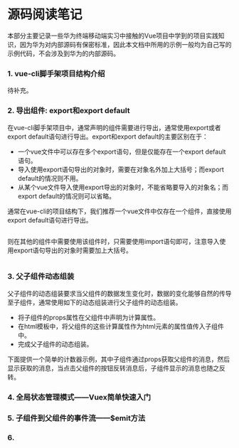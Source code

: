   # 源码阅读笔记

  本部分主要记录一些华为终端移动端实习中接触的Vue项目中学到的项目实践知识，因为华为对内部源码有保密标准，因此本文档中所用的示例一般均为自己写的示例代码，不会涉及到华为的内部源码。
  
  ### 1. vue-cli脚手架项目结构介绍
  待补充。
  
  ### 2. 导出组件: export和export default
  在vue-cli脚手架项目中，通常声明的组件需要进行导出，通常使用export或者export default语句进行导出。export和export default的主要区别在于：
  + 一个vue文件中可以存在多个export语句，但是仅能存在一个export default语句。
  + 导入使用export语句导出的对象时，需要在对象名外加上大括号；而export default的情况则不用。
  + 从某个vue文件导入使用export导出的对象时，不能省略要导入的对象名；而export default的情况则可以省略。
  
  通常在vue-cli的项目结构下，我们推荐一个vue文件中仅存在一个组件，直接使用export default语句进行导出。
  
  ```
  
  ```
  
  则在其他的组件中需要使用该组件时，只需要使用import语句即可，注意导入使用export语句导出的对象时需要加上大括号。
  ```
  ```
  
  
  ### 3. 父子组件动态组装
  父子组件的动态组装要求当父组件的数据发生变化时，数据的变化能够自然的传导至子组件，通常使用如下的动态组装进行父子组件的动态组装。
  + 将子组件的props属性在父组件中声明为计算属性。
  + 在html模板中，将父组件的这些计算属性作为html元素的属性值传入子组件中。
  + 完成父子组件的动态组装。
  
  下面提供一个简单的计数器示例，其中子组件通过props获取父组件的消息，然后显示获取的消息，当点击父组件的按钮反转消息后，子组件显示的消息也随之反转。
  
  
  
  
  
  ### 4. 全局状态管理模式——Vuex简单快速入门
  
  
  ### 5. 子组件到父组件的事件流——$emit方法
  
  ### 6. 
  
  
  
